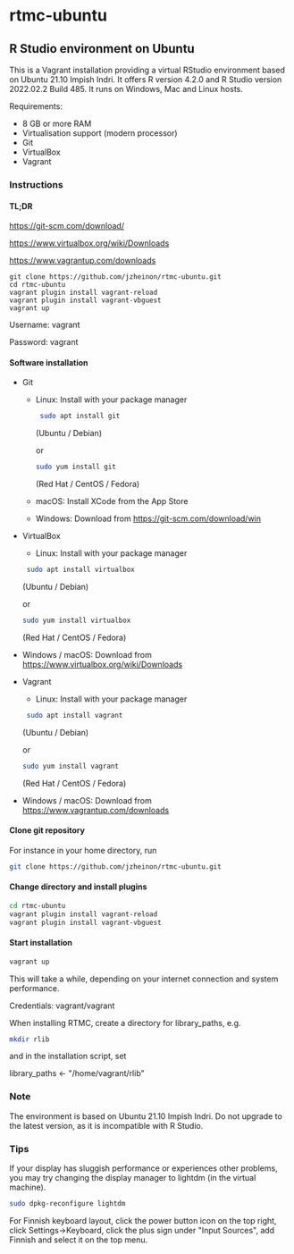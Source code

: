 # rtmc-ubuntu
## R Studio environment on Ubuntu

This is a Vagrant installation providing a virtual RStudio environment based on Ubuntu 21.10 Impish Indri. It offers R version 4.2.0 and R Studio version 
2022.02.2 Build 485. It runs on Windows, Mac and Linux hosts.

Requirements:
- 8 GB or more RAM
- Virtualisation support (modern processor)
- Git
- VirtualBox
- Vagrant

### Instructions

#### TL;DR

https://git-scm.com/download/

https://www.virtualbox.org/wiki/Downloads

https://www.vagrantup.com/downloads

```
git clone https://github.com/jzheinon/rtmc-ubuntu.git
cd rtmc-ubuntu
vagrant plugin install vagrant-reload
vagrant plugin install vagrant-vbguest
vagrant up
```
Username: vagrant

Password: vagrant
#### Software installation

- Git
  - Linux: Install with your package manager
    ```bash
     sudo apt install git
     ``` 
    (Ubuntu / Debian)
    
    or
    ```bash
    sudo yum install git
    ```
    (Red Hat / CentOS / Fedora)
   - macOS: Install XCode from the App Store
   - Windows: Download from https://git-scm.com/download/win
- VirtualBox
   - Linux: Install with your package manager
    ```bash
     sudo apt install virtualbox
     ``` 
    (Ubuntu / Debian)
    
    or
    ```bash
    sudo yum install virtualbox
    ```
    (Red Hat / CentOS / Fedora)
 - Windows / macOS: Download from https://www.virtualbox.org/wiki/Downloads
 - Vagrant
   - Linux: Install with your package manager
    ```bash
     sudo apt install vagrant
     ``` 
    (Ubuntu / Debian)
    
    or
    ```bash
    sudo yum install vagrant
    ```
    (Red Hat / CentOS / Fedora)
 - Windows / macOS: Download from https://www.vagrantup.com/downloads

 #### Clone git repository

For instance in your home directory, run
```bash
git clone https://github.com/jzheinon/rtmc-ubuntu.git
```

#### Change directory and install plugins
```bash
cd rtmc-ubuntu
vagrant plugin install vagrant-reload
vagrant plugin install vagrant-vbguest
```
#### Start installation
```bash
vagrant up
```
This will take a while, depending on your internet connection and system performance.

Credentials: vagrant/vagrant

When installing RTMC, create a directory for library_paths, e.g.
```bash
mkdir rlib
```
and in the installation script, set

library_paths <- "/home/vagrant/rlib"

### Note
 The environment is based on Ubuntu 21.10 Impish Indri. Do not upgrade to the latest version, as it is incompatible with R Studio.

### Tips
If your display has sluggish performance or experiences other problems, you may try changing the display manager to lightdm (in the virtual machine).
```bash
sudo dpkg-reconfigure lightdm
```

For Finnish keyboard layout, click the power button icon on the top right, click Settings->Keyboard, click the plus sign under "Input Sources", add Finnish and select it on the top menu.